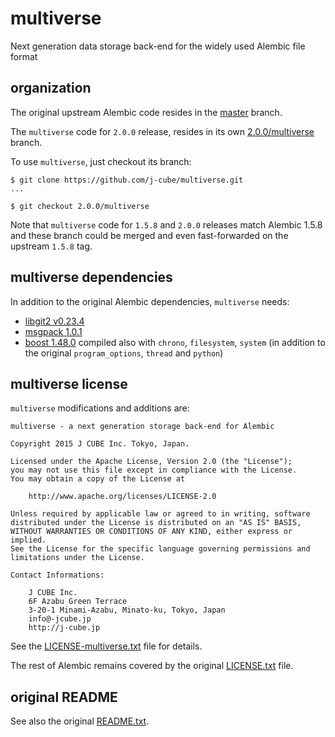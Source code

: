 # multiverse
Next generation data storage back-end for the widely used Alembic file format

## organization

The original upstream Alembic code resides in the [master](https://github.com/j-cube/multiverse) branch.

The `multiverse` code for `2.0.0` release, resides in its own [2.0.0/multiverse](https://github.com/j-cube/multiverse/tree/2.0.0/multiverse) branch.

To use `multiverse`, just checkout its branch:

```
$ git clone https://github.com/j-cube/multiverse.git
...

$ git checkout 2.0.0/multiverse
```

Note that `multiverse` code for `1.5.8` and `2.0.0` releases match Alembic 1.5.8 and these branch could be merged and even fast-forwarded on the upstream `1.5.8` tag.

## multiverse dependencies

In addition to the original Alembic dependencies, `multiverse` needs:

* [libgit2 v0.23.4](https://github.com/libgit2/libgit2/archive/v0.23.4.tar.gz)
* [msgpack 1.0.1](https://github.com/msgpack/msgpack-c/releases/download/cpp-1.0.1/msgpack-1.0.1.tar.gz)
* [boost 1.48.0](http://sourceforge.net/projects/boost/files/boost/1.48.0/boost_1_48_0.tar.bz2/download) compiled also with `chrono`, `filesystem`, `system` (in addition to the original `program_options`, `thread` and `python`)

## multiverse license

`multiverse` modifications and additions are:

```
multiverse - a next generation storage back-end for Alembic

Copyright 2015 J CUBE Inc. Tokyo, Japan.     
                                                                     
Licensed under the Apache License, Version 2.0 (the "License");         
you may not use this file except in compliance with the License.        
You may obtain a copy of the License at                                 
                                                                        
    http://www.apache.org/licenses/LICENSE-2.0                          
                                                                        
Unless required by applicable law or agreed to in writing, software     
distributed under the License is distributed on an "AS IS" BASIS,       
WITHOUT WARRANTIES OR CONDITIONS OF ANY KIND, either express or implied.
See the License for the specific language governing permissions and     
limitations under the License.                             

```
         
```
Contact Informations:

    J CUBE Inc.                                                          
    6F Azabu Green Terrace                                                   
    3-20-1 Minami-Azabu, Minato-ku, Tokyo, Japan                                 
    info@-jcube.jp                                                           
    http://j-cube.jp
```

See the [LICENSE-multiverse.txt](LICENSE-multiverse.txt) file for details.

The rest of Alembic remains covered by the original [LICENSE.txt](LICENSE.txt) file.

## original README

See also the original [README.txt](README.txt).
